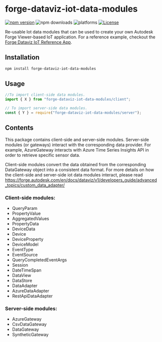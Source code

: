 # forge-dataviz-iot-data-modules

[![npm version](https://badge.fury.io/js/forge-dataviz-iot-data-modules.svg)](https://badge.fury.io/js/forge-dataviz-iot-data-modules)
![npm downloads](https://img.shields.io/npm/dw/forge-dataviz-iot-data-modules.svg)
![platforms](https://img.shields.io/badge/platform-windows%20%7C%20osx%20%7C%20linux-lightgray.svg)
[![License](https://img.shields.io/badge/License-Apache%202.0-blue.svg)](https://opensource.org/licenses/Apache-2.0)

Re-usable Iot data modules that can be used to create your own Autodesk Forge Viewer-based IoT application. For a reference example, checkout the [Forge Dataviz IoT Reference App](https://github.com/Autodesk-Forge/forge-dataviz-iot-reference-app).

## Installation

```bash
npm install forge-dataviz-iot-data-modules
```

## Usage

```javascript
//To import client-side data modules.
import { X } from "forge-dataviz-iot-data-modules/client";

// To import server-side data modules.
const { Y } = require("forge-dataviz-iot-data-modules/server");
```

## Contents

This package contains client-side and server-side modules. Server-side modules (or gateways) interact with the corresponding data provider. For example, AzureGateway interacts with Azure Time Series Insights API in order to retrieve specific sensor data.

Client-side modules convert the data obtained from the corresponding DataGateway object into a consistent data format. For more details on how the client-side and server-side iot data modules interact, please read https://forge.autodesk.com/en/docs/dataviz/v1/developers_guide/advanced_topics/custom_data_adapter/

### Client-side modules:

-   QueryParam
-   PropertyValue
-   AggregatedValues
-   PropertyData
-   DeviceData
-   Device
-   DeviceProperty
-   DeviceModel
-   EventType
-   EventSource
-   QueryCompletedEventArgs
-   Session
-   DateTimeSpan
-   DataView
-   DataStore
-   DataAdapter
-   AzureDataAdapter
-   RestApiDataAdapter

### Server-side modules:

-   AzureGateway
-   CsvDataGateway
-   DataGateway
-   SyntheticGateway
